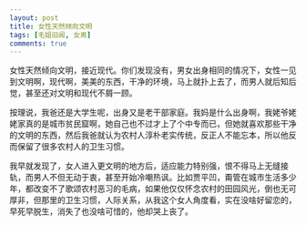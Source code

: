 ```yaml
---
layout: post
title: 女性天然倾向文明
tags: [毛姐旧闻, 女男]
comments: true
---
```


女性天然倾向文明，接近现代。你们发现没有，男女出身相同的情况下，女性一见到文明啊，现代啊，美美的东西，干净的环境，马上就扑上去了，而男人就后知后觉，甚至还对文明和现代不屑一顾。

按理说，我爸还是大学生呢，出身又是老干部家庭。我妈是什么出身啊，我姥爷姥姥家真的是城市贫民窟啊，她自己也不过才上了个中专而已，但她就喜欢那些干净的文明的东西，然后我爸就认为农村人淳朴老实传统，反正人不能忘本，所以他反而保留了很多农村人的卫生习惯。

我早就发现了，女人进入更文明的地方后，适应能力特别强，恨不得马上无缝接轨，而男人不但无动于衷，甚至开始冷嘲热讽。比如贾平凹，甭管在城市生活多少年，都改变不了歌颂农村恶习的毛病，如果他仅仅怀念农村的田园风光，倒也无可厚非，但那里的卫生习惯，人际关系，从我这个女人角度看，实在没啥好留恋的，早死早脱生，消失了也没啥可惜的，他却哭上丧了。
